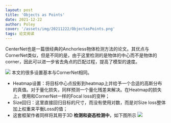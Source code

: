 ```yaml
---
layout: post
title: 'Objects as Points'
date: 2021-12-22
author: Poley
cover: '/assets/img/20211222/ObjectasPoints.png'
tags: 论文阅读
---
```


CenterNet也是一篇很经典的Anchorless物体检测方法的论文。其优点与CornerNet类似，但是不同的是，由于这里检测的是物体的中心而不是物体的corner，因此可以进一步省去角点的匹配过程，提高了模型的速度。

![](/assets/img/20211222/ObjectasPointsF2.png)
本文的很多设置基本与CornerNet相同。
+ Heatmap设置：将目标中心点投影到heatmap上并给予一个合适的高斯分布的真值。对于量化损失，同样预测一个量化残差来解决。在Heatmap的损失上，使用和CornerNet一样的Focal loss的变种；
+ Size回归：这里直接回归目标的尺寸，而没有使用对数，而是对Size loss整体加上权重来平衡Loss的值；
+ 这套框架作者同样将其用于3D **检测和姿态检测中**，如下图所示
![](/assets/img/20211222/ObjectasPointsF4.png)